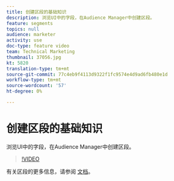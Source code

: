 ```yaml
---
title: 创建区段的基础知识
description: 浏览UI中的字段，在Audience Manager中创建区段。
feature: segments
topics: null
audience: marketer
activity: use
doc-type: feature video
team: Technical Marketing
thumbnail: 37056.jpg
kt: 5820
translation-type: tm+mt
source-git-commit: 77c4eb9f4113d9322f1fc9574e4d9ad6fb480e1d
workflow-type: tm+mt
source-wordcount: '57'
ht-degree: 0%

---
```



# 创建区段的基础知识

浏览UI中的字段，在Audience Manager中创建区段。

>[!VIDEO](https://video.tv.adobe.com/v/37056/?quality=12&learn=on)

有关区段的更多信息，请参阅 [文档](https://docs.adobe.com/content/help/en/audience-manager/user-guide/features/segments/segments-purpose.html)。
